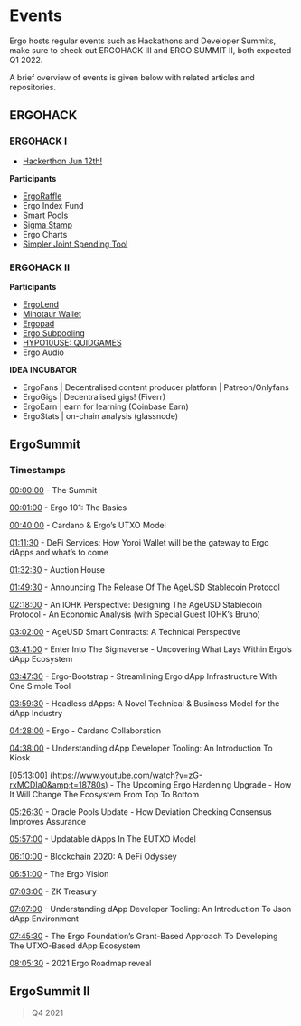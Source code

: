 # Events

Ergo hosts regular events such as Hackathons and Developer Summits, make sure to check out ERGOHACK III and ERGO SUMMIT II, both expected Q1 2022. 

A brief overview of events is given below with related articles and repositories. 

## ERGOHACK


### ERGOHACK I


* [Hackerthon Jun 12th!](https://ergoplatform.org/en/blog/2021-06-04-ergo-community-launches-its-first-hackathon-ergohack/)

**Participants**

- [ErgoRaffle](https://github.com/ErgoRaffle)
- Ergo Index Fund
- [Smart Pools](https://github.com/WilfordGrimley/ErgoSmartPools)
- [Sigma Stamp](https://www.sigmastamp.ml/)
- Ergo Charts
- [Simpler Joint Spending Tool](https://www.ergoforum.org/t/a-simpler-collective-spending-approach-for-everyone/476%20)

### ERGOHACK II

**Participants**

- [ErgoLend](https://github.com/Ergo-Lend/)
- [Minotaur Wallet](https://github.com/minotaur-ergo/minotaur-wallet)
- [Ergopad](https://github.com/Ergohack-Dashboard-Project)
- [Ergo Subpooling](https://github.com/K-Singh/ergo-subpooling)
- [HYPO10USE: QUIDGAMES](https://github.com/hypo10use/quid-games)
- Ergo Audio


**IDEA INCUBATOR**

- ErgoFans | Decentralised content producer platform | Patreon/Onlyfans
- ErgoGigs | Decentralised gigs! (Fiverr)
- ErgoEarn | earn for learning (Coinbase Earn)
- ErgoStats | on-chain analysis (glassnode)


## ErgoSummit

###  Timestamps

[00:00:00](https://www.youtube.com/watch?v=zG-rxMCDIa0&amp;t=0s) - The Summit

[00:01:00](https://www.youtube.com/watch?v=zG-rxMCDIa0&amp;t=60s) - Ergo 101: The Basics

[00:40:00](https://www.youtube.com/watch?v=zG-rxMCDIa0&amp;t=2400s) - Cardano & Ergo’s UTXO Model

[01:11:30](https://www.youtube.com/watch?v=zG-rxMCDIa0&amp;t=4290s) - DeFi Services: How Yoroi Wallet will be the gateway to Ergo dApps and what’s to come

[01:32:30](https://www.youtube.com/watch?v=zG-rxMCDIa0&amp;t=5550s) - Auction House

[01:49:30](https://www.youtube.com/watch?v=zG-rxMCDIa0&amp;t=6570s) - Announcing The Release Of The AgeUSD Stablecoin Protocol

[02:18:00](https://www.youtube.com/watch?v=zG-rxMCDIa0&amp;t=8280s) - An IOHK Perspective: Designing The AgeUSD Stablecoin Protocol - An Economic Analysis 
(with Special Guest IOHK’s Bruno)

[03:02:00](https://www.youtube.com/watch?v=zG-rxMCDIa0&amp;t=10920s) - AgeUSD Smart Contracts: A Technical Perspective

[03:41:00](https://www.youtube.com/watch?v=zG-rxMCDIa0&amp;t=13260s) - Enter Into The Sigmaverse - Uncovering What Lays Within Ergo’s dApp Ecosystem

[03:47:30](https://www.youtube.com/watch?v=zG-rxMCDIa0&amp;t=13650s) - Ergo-Bootstrap - Streamlining Ergo dApp Infrastructure With One Simple Tool

[03:59:30](https://www.youtube.com/watch?v=zG-rxMCDIa0&amp;t=14370s) - Headless dApps: A Novel Technical & Business Model for the dApp Industry

[04:28:00](https://www.youtube.com/watch?v=zG-rxMCDIa0&amp;t=16080s) - Ergo - Cardano Collaboration

[04:38:00](https://www.youtube.com/watch?v=zG-rxMCDIa0&amp;t=16680s) - Understanding dApp Developer Tooling: An Introduction To Kiosk

[05:13:00] (https://www.youtube.com/watch?v=zG-rxMCDIa0&amp;t=18780s) - The Upcoming Ergo Hardening Upgrade - How It Will Change The Ecosystem From Top To Bottom

[05:26:30](https://www.youtube.com/watch?v=zG-rxMCDIa0&amp;t=19590s) - Oracle Pools Update - How Deviation Checking Consensus Improves Assurance

[05:57:00](https://www.youtube.com/watch?v=zG-rxMCDIa0&amp;t=21420s) - Updatable dApps In The EUTXO Model

[06:10:00](https://www.youtube.com/watch?v=zG-rxMCDIa0&amp;t=22200s) - Blockchain 2020: A DeFi Odyssey

[06:51:00](https://www.youtube.com/watch?v=zG-rxMCDIa0&amp;t=24660s) - The Ergo Vision

[07:03:00](https://www.youtube.com/watch?v=zG-rxMCDIa0&amp;t=25380s) - ZK Treasury

[07:07:00](https://www.youtube.com/watch?v=zG-rxMCDIa0&amp;t=25620s) - Understanding dApp Developer Tooling: An Introduction To Json dApp Environment

[07:45:30](https://www.youtube.com/watch?v=zG-rxMCDIa0&amp;t=27930s) - The Ergo Foundation’s Grant-Based Approach To Developing The UTXO-Based dApp Ecosystem

[08:05:30](https://www.youtube.com/watch?v=zG-rxMCDIa0&amp;t=29130s) - 2021 Ergo Roadmap reveal

## ErgoSummit II

> Q4 2021